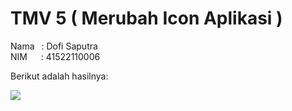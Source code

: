 # TMV 5 ( Merubah Icon Aplikasi )

Nama &ensp;: Dofi Saputra <br />
NIM &ensp;&ensp; : 41522110006

Berikut adalah hasilnya:

![](https://github.com/dofisaputra/Mobile-Programming/blob/main/MobileProgrammingTMV5/Hasil.gif?raw=true)